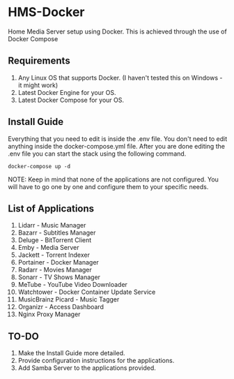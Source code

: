 # HMS-Docker
Home Media Server setup using Docker.
This is achieved through the use of Docker Compose

## Requirements
1. Any Linux OS that supports Docker. (I haven't tested this on Windows - it might work)
2. Latest Docker Engine for your OS.
3. Latest Docker Compose for your OS.

## Install Guide
Everything that you need to edit is inside the .env file. You don't need to edit anything inside the docker-compose.yml file.
After you are done editing the .env file you can start the stack using the following command.

    docker-compose up -d
NOTE: Keep in mind that none of the applications are not configured. You will have to go one by one and configure them to your specific needs.

## List of Applications
1. Lidarr - Music Manager
2. Bazarr - Subtitles Manager
3. Deluge - BitTorrent Client
4. Emby - Media Server
5. Jackett - Torrent Indexer
6. Portainer - Docker Manager
7. Radarr - Movies Manager
8. Sonarr - TV Shows Manager
9. MeTube - YouTube Video Downloader
10. Watchtower - Docker Container Update Service
11. MusicBrainz Picard - Music Tagger
12. Organizr - Access Dashboard
13. Nginx Proxy Manager  

## TO-DO
1. Make the Install Guide more detailed.
2. Provide configuration instructions for the applications.
3. Add Samba Server to the applications provided.
